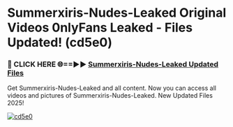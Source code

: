 # Summerxiris-Nudes-Leaked Original Videos 0nlyFans Leaked - Files Updated! (cd5e0)

<h3>🔴 CLICK HERE 🌐==►► <a href="https://tinyurl.com/yc6ubb5a" rel="nofollow">Summerxiris-Nudes-Leaked Updated Files</a></h3>

Get Summerxiris-Nudes-Leaked and all content. Now you can access all videos and pictures of Summerxiris-Nudes-Leaked. New Updated Files 2025!

[![cd5e0](https://i.imgur.com/7eu0CRL.gif)](https://tinyurl.com/yc6ubb5a)
